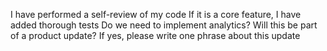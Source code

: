 I have performed a self-review of my code
If it is a core feature, I have added thorough tests
Do we need to implement analytics?
Will this be part of a product update? If yes, please write one phrase about this update
